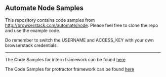 Automate Node Samples
---------------------

This repository contains code samples from http://browserstack.com/automate/node. Please feel free to clone the repo and use the example code.


Do remember to switch the USERNAME and ACCESS_KEY with your own browserstack credentials.


---

The Code Samples for intern framework can be found [here](https://github.com/browserstack/intern-browserstack)

The Code Samples for protractor framework can be found [here](https://github.com/browserstack/protractor-browserstack)
